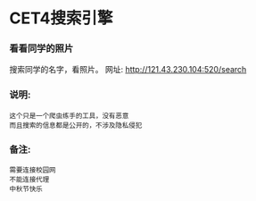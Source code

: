 CET4搜索引擎
===
### 看看同学的照片
搜索同学的名字，看照片。
网址: http://121.43.230.104:520/search


### 说明:

    这个只是一个爬虫练手的工具，没有恶意
    而且搜索的信息都是公开的，不涉及隐私侵犯

### 备注:

    需要连接校园网
    不能连接代理
    中秋节快乐
